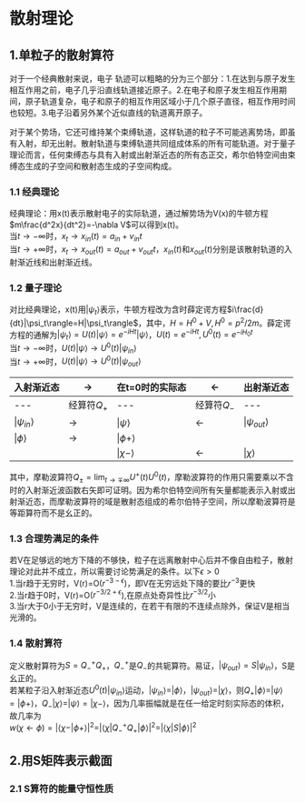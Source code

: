 # 散射理论

## 1.单粒子的散射算符

对于一个经典散射来说，电子 轨迹可以粗略的分为三个部分：1.在达到与原子发生相互作用之前，电子几乎沿直线轨道接近原子。2.在电子和原子发生相互作用期间，原子轨道复杂，电子和原子的相互作用区域小于几个原子直径，相互作用时间也较短。3.电子沿着另外某个近似直线的轨道离开原子。

对于某个势场，它还可维持某个束缚轨道，这样轨道的粒子不可能逃离势场，即虽有入射，却无出射。散射轨道与束缚轨道共同组成体系的所有可能轨道。对于量子理论而言，任何束缚态与具有入射或出射渐近态的所有态正交，希尔伯特空间由束缚态生成的子空间和散射态生成的子空间构成。

### 1.1 经典理论

经典理论：用x(t)表示散射电子的实际轨道，通过解势场为V(x)的牛顿方程$m\frac{d^2x}{dt^2}=-\nabla V$可以得到x(t)。  
当$t\to-\infty$时，$x_t\to x_{in}(t)=a_{in}+v_{in}t$  
当$t\to+\infty$时，$x_t\to x_{out}(t)=a_{out}+v_{out}t$，$x_{in}(t)$和$x_{out}(t)$分别是该散射轨道的入射渐近线和出射渐近线。

### 1.2 量子理论

对比经典理论，x(t)用$|\psi_t\rangle$表示，牛顿方程改为含时薛定谔方程$i\frac{d}{dt}|\psi_t\rangle=H|\psi_t\rangle$，其中，$H=H^0+V,H^0=p^2/2m$。薛定谔方程的通解为$|\psi_t\rangle=U(t)|\psi\rangle=e^{-iHt}|\psi\rangle$，$U(t)=e^{-iHt},U^0(t)=e^{-iH_0t}$  
当$t\to-\infty$时，$U(t)|\psi\rangle \to U^0(t)|\psi_{in}\rangle$  
当$t\to+\infty$时，$U(t)|\psi\rangle \to U^0(t)|\psi_{out}\rangle$

| 入射渐近态| $\to$   | 在t=0时的实际态 | $\gets$    | 出射渐近态 |
| ---      | ---     | ---            |---         |---        |
| ---      | 经算符$Q_+$    | ---    |经算符$Q_-$ |---  |
| &#124;$\psi_{in}\rangle$ | $\to$ | &#124;$\psi\rangle$ |$\gets$ |&#124;$\psi_{out}\rangle$|
| &#124;$\phi\rangle$ | $\to$ | &#124;$\phi+\rangle$ | | |
| | | &#124;$\chi-\rangle$ |$\gets$ |&#124;$\chi\rangle$|
其中，摩勒波算符$Q_\pm=\lim_{t\to\mp\infty}U^+(t)U^0(t)$，摩勒波算符的作用只需要乘以不含时的入射渐近波函数右矢即可证明。因为希尔伯特空间所有矢量都能表示入射或出射渐近态，而摩勒波算符的域是散射态组成的希尔伯特子空间，所以摩勒波算符是等距算符而不是幺正的。

### 1.3 合理势满足的条件

若V在足够远的地方下降的不够快，粒子在远离散射中心后并不像自由粒子，散射理论对此并不成立，所以需要讨论势满足的条件。以下$\epsilon>0$  
1.当r趋于无穷时，V(r)=O($r^{-3-\epsilon}$)，即V在无穷远处下降的要比$r^{-3}$更快  
2.当r趋于0时，V(r)=O($r^{-3/2+\epsilon}$),在原点处奇异性比$r^{-3/2}$小  
3.当r大于0小于无穷时，V是连续的，在若干有限的不连续点除外，保证V是相当光滑的。

### 1.4 散射算符

定义散射算符为$S=Q_-^+Q_+$，$Q_-^+$是$Q_-$的共轭算符。易证，$|\psi_{out}\rangle=S|\psi_{in}\rangle$，S是幺正的。  
若某粒子沿入射渐近态$U^0(t)|\psi_{in}\rangle$运动，$|\psi_{in}\rangle=|\phi\rangle$，$|\psi_{out}\rangle=|\chi\rangle$，则$Q_+|\phi\rangle=|\psi\rangle=|\phi+\rangle$，$Q_-|\chi\rangle=|\psi\rangle=|\chi-\rangle$，因为几率振幅就是在任一给定时刻实际态的体积，故几率为  
$w(\chi\gets\phi)=|\langle\chi-|\phi+\rangle|^2=|\langle\chi|Q_-^+Q_+|\phi\rangle|^2=|\langle\chi|S|\phi\rangle|^2$

## 2.用S矩阵表示截面

### 2.1 S算符的能量守恒性质

